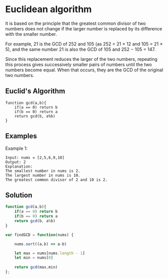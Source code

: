 # Euclidean algorithm

It is based on the principle that the greatest common divisor of two numbers does not change if the larger number is replaced by its difference with the smaller number.

For example, 21 is the GCD of 252 and 105 (as 252 = 21 × 12 and 105 = 21 × 5), and the same number 21 is also the GCD of 105 and 252 − 105 = 147.

Since this replacement reduces the larger of the two numbers, repeating this process gives successively smaller pairs of numbers until the two numbers become equal.
When that occurs, they are the GCD of the original two numbers.

## Euclid's Algorithm

```
function gcd(a,b){
    if(a == 0) return b
    if(b == 0) return a
    return gcd(b, a%b)
}
```

## Examples

Example 1:

```
Input: nums = [2,5,6,9,10]
Output: 2
Explanation:
The smallest number in nums is 2.
The largest number in nums is 10.
The greatest common divisor of 2 and 10 is 2.
```

## Solution

```javascript
function gcd(a,b){
    if(a == 0) return b
    if(b == 0) return a
    return gcd(b, a%b)
}

var findGCD = function(nums) {

    nums.sort((a,b) => a-b)

    let max = nums[nums.length - 1]
    let min = nums[0]
    
    return gcd(max,min)
};
```
